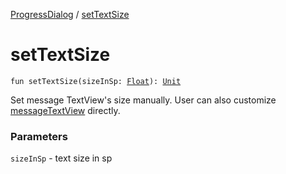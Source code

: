 [ProgressDialog](index.md) / [setTextSize](./set-text-size.md)

# setTextSize

`fun setTextSize(sizeInSp: `[`Float`](https://kotlinlang.org/api/latest/jvm/stdlib/kotlin/-float/index.html)`): `[`Unit`](https://kotlinlang.org/api/latest/jvm/stdlib/kotlin/-unit/index.html)

Set message TextView's size manually.
User can also customize [messageTextView](get-message-text-view.md) directly.

### Parameters

`sizeInSp` - text size in sp